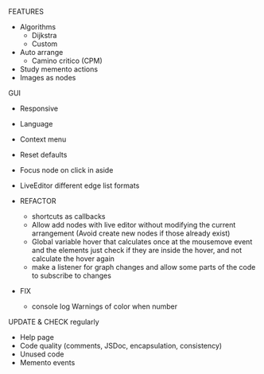 FEATURES
  - Algorithms 
    - Dijkstra
    - Custom
  - Auto arrange
    - Camino critico (CPM)
  - Study memento actions
  - Images as nodes

GUI
  - Responsive
  - Language
  - Context menu
  - Reset defaults
  - Focus node on click in aside
  - LiveEditor different edge list formats


- REFACTOR 
  - shortcuts as callbacks
  - Allow add nodes with live editor without modifying the current arrangement (Avoid create new nodes if those already exist)
  - Global variable hover that calculates once at the mousemove event and the elements just check if they are inside the hover, and not calculate the hover again
  - make a listener for graph changes and allow some parts of the code to subscribe to changes

- FIX
  - console log Warnings of color when number

UPDATE & CHECK regularly
  - Help page
  - Code quality (comments, JSDoc, encapsulation, consistency)
  - Unused code
  - Memento events